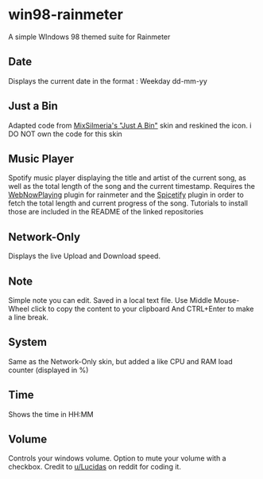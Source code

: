 # win98-rainmeter
A simple WIndows 98 themed suite for Rainmeter


## Date
Displays the current date in the format : Weekday dd-mm-yy

## Just a Bin
Adapted code from [MixSilmeria's "Just A Bin"](https://www.deviantart.com/mixsilmeria/art/Just-A-Bin-679398750) skin and reskined the icon. i DO NOT own the code for this skin

## Music Player
Spotify music player displaying the title and artist of the current song, as well as the total length of the song and the current timestamp. 
Requires the [WebNowPlaying](https://github.com/tjhrulz/WebNowPlaying/releases) plugin for rainmeter and the [Spicetify](https://github.com/khanhas/spicetify-cli) plugin in order to fetch the total length and current progress of the song.
Tutorials to install those are included in the README of the linked repositories

## Network-Only
Displays the live Upload and Download speed.

## Note
Simple note you can edit. Saved in a local text file. Use Middle Mouse-Wheel click to copy the content to your clipboard
And CTRL+Enter to make a line break.

## System
Same as the Network-Only skin, but added a like CPU and RAM load counter (displayed in %)

## Time
Shows the time in HH:MM

## Volume
Controls your windows volume. Option to mute your volume with a checkbox. Credit to [u/Lucidas](https://www.reddit.com/r/Rainmeter/comments/2sp49m/wipmy_classic_windows_theme_nearly_completed/cnsf2ou?utm_source=share&utm_medium=web2x) on reddit for coding it.

